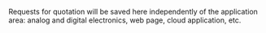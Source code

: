 Requests for quotation will be saved here independently of the application area: analog and digital electronics, web page, cloud application, etc.
